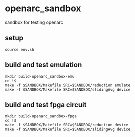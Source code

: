 # openarc_sandbox
sandbox for testing openarc

## setup

```
source env.sh
```

## build and test emulation

```
mkdir build-openarc_sandbox-emu
cd !$
make -f $SANDBOX/Makefile SRC=$SANDBOX/reduction emulate
make -f $SANDBOX/Makefile SRC=$SANDBOX/slidingAvg device
```

## build and test fpga circuit

```
mkdir build-openarc_sandbox-fpga
cd !$
make -f $SANDBOX/Makefile SRC=$SANDBOX/reduction device
make -f $SANDBOX/Makefile SRC=$SANDBOX/slidingAvg device
```
